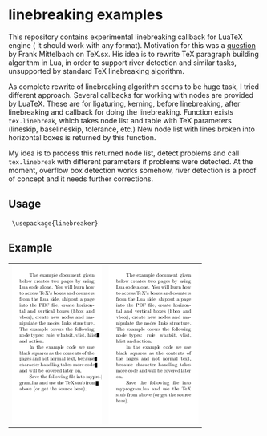 # linebreaking examples

This repository contains experimental linebreaking callback for LuaTeX engine (
it should work with any format). Motivation for this was a
[question](http://tex.stackexchange.com/q/200989/2891) by Frank Mittelbach on
TeX.sx. His idea is to rewrite TeX paragraph building algorithm in Lua, in
order to support river detection and similar tasks, unsupported by standard TeX
linebreaking algorithm.

As complete rewrite of linebreaking algorithm seems to be huge task, I tried
different approach. Several callbacks for working with nodes are provided by
LuaTeX. These are for ligaturing, kerning, before linebreaking, after
linebreaking and callback for doing the linebreaking. Function exists
`tex.linebreak`, which takes node list and table with TeX parameters (lineskip,
baselineskip, tolerance, etc.) New node list with lines broken into horizontal
boxes is returned by this function.

My idea is to process this returned node list, detect problems and call
`tex.linebreak` with different parameters if problems were detected. At the
moment, overflow box detection works somehow, river detection is a proof of
concept and it needs further corrections.

## Usage


     \usepackage{linebreaker}


## Example

<table>
<tr>
<td><img src="plain.png" /></td>
<td><img src="plain-linebreak.png" /></td>
</tr>
</table>
